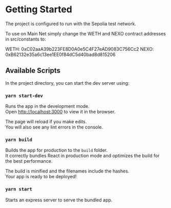 # Getting Started

The project is configured to run with the Sepolia test network. 

To use on Main Net simply change the WETH and NEXO contract addresses in src/constants to:

WETH: 0xC02aaA39b223FE8D0A0e5C4F27eAD9083C756Cc2
NEXO: 0xB62132e35a6c13ee1EE0f84dC5d40bad8d815206


## Available Scripts

In the project directory, you can start the dev server using:

### `yarn start-dev`

Runs the app in the development mode.\
Open [http://localhost:3000](http://localhost:3000) to view it in the browser.

The page will reload if you make edits.\
You will also see any lint errors in the console.

### `yarn build`

Builds the app for production to the `build` folder.\
It correctly bundles React in production mode and optimizes the build for the best performance.

The build is minified and the filenames include the hashes.\
Your app is ready to be deployed!


### `yarn start`

Starts an express server to serve the bundled app.
